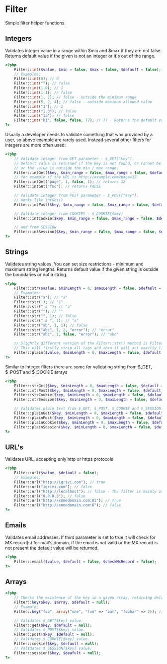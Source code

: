 Filter
======

Simple filter helper functions.

Integers
--------

Validates integer value in a range within $min and $max if they are not false.
Returns default value if the given is not an integer or it's out of the range.


```php
<?php
	Filter::int($value, $min = false, $max = false, $default = false);
	// Examples:
	Filter::int(0); // 0
	Filter::int(""); // false
	Filter::int(1.0); // 1
	Filter::int(1.1); // false
	Filter::int(1, 2); // false - outside the minimum range
	Filter::int(5, 2, 4); // false - outside maximum allowed value
	Filter::int("1"); // 1
	Filter::int("1.0"); // false
	Filter::int("1a"); // false
	Filter::int("hi", false, false, 77); // 77 - Returns the default value
?>
```

Usually a developer needs to validate something that was provided by a user, so above example are rarely used.
Instead several other filters for integers are more often used:

```php
<?php
	// Validate integer from GET parameter - $_GET["key"].
	// Default value is returned if the key is not found, or cannot be converted to an integer,
	// or the value is outside the min / max range.
	Filter::intGet($key, $min_range = false, $max_range = false, $default = false);
	// for example if the URL is http://example.com?page=12
	Filter::intGet("page", 1, false, 1); // returns 12
	Filter::intGet("foo"); // returns FALSE

	// Validate integer from POST parameter - $_POST["key"].
	// Works like intGet()
	Filter::intPost($key, $min_range = false, $max_range = false, $default = false);

	// Validate integer from COOKIES - $_COOKIE[$key]
	Filter::intCookie($key, $min_range = false, $max_range = false, $default = false);

	// and from SESSION
	Filter::intSession($key, $min_range = false, $max_range = false, $default = false);
?>
```


Strings
-------

Validates string values. You can set size restrictions - minimum and maximum string lengths.
Returns default value if the given string is outside the boundaries or not a string.

```php
<?php
	Filter::str($value, $minLength = 0, $maxLength = false, $default = false);
	// Examples:
	Filter::str("a"); // "a"
	Filter::str(1); // "1"
	Filter::str(" a "); // "a"
	Filter::str(""); // ""
	Filter::str("", 1); // false
	Filter::str(" a ", 1); // "a"
	Filter::str("ab", 1, 1); // false
	Filter::str("abc", 1, 2, "error"); // "error"
	Filter::str("abc", 1, false, "error"); // "abc"

	// Slightly different version of the Filter::str() method is Filter::plain()
	// This will firstly strip all tags and then it will act exactly like Filter::str() method.
	Filter::plain($value, $minLength = 0, $maxLength = false, $default = false);
?>
```

Similar to integer filters there are some for validating string from $_GET, $_POST and $_COOKIE arrays

```php
<?php
	Filter::strGet($key, $minLength = 0, $maxLength = false, $default = false);
	Filter::strPost($key, $minLength = 0, $maxLength = false, $default = false);
	Filter::strCookie($key, $minLength = 0, $maxLength = false, $default = false);
	Filter::strSession($key, $minLength = 0, $maxLength = false, $default = false);

	// Validates plain text from $_GET, $_POST, $_COOKIE and $_SESSION parameters
	Filter::plainGet($key, $minLength = 0, $maxLength = false, $default = false);
	Filter::plainPost($key, $minLength = 0, $maxLength = false, $default = false);
	Filter::plainCookie($key, $minLength = 0, $maxLength = false, $default = false);
	Filter::plainSession($key, $minLength = 0, $maxLength = false, $default = false);
?>
```

URL's
-----

Validates URL, accepting only http or https protocols

```php
<?php
	Filter::url($value, $default = false);
	// Examples:
	Filter::url("http://igrivi.com"); // true
	Filter::url("igrivi.com"); // false
	Filter::url("http://localhost"); // false - The filter is mainly used for user inputs, so when we need URL, we intentionally don't want localhost
	Filter::url("8.8.8.8"); // false
	Filter::url("http://somedomain.com:81"); // true
	Filter::url("http://somedomain.com:6"); // false
?>
```

Emails
------

Validates email addresses. If third parameter is set to true it will check for MX record(s) for mail's domain.
If the email is not valid or the MX record is not present the default value will be returned.

```php
<?php
	Filter::email($value, $default = false, $checkMxRecord = false);
?>
```

Arrays
------

```php
<?php
	// Checks the existence of the key in a given array, returning default value if $key is not present.
	Filter::key($key, $array, $default = null);
	// Example:
	Filter::key("foo", array("one", "foo" => "bar", "foobar" => 2)); // "bar"

	// Validates $_GET[$key] value.
	Filter::get($key, $default = null);
	// Validates $_POST[$key] value.
	Filter::post($key, $default = null);
	// Validates $_COOKIE[$key] value.
	Filter::cookie($key, $default = null);
	// Validates $_SESSION[$key] value.
	Filter::session($key, $deafult = null);
?>
```
